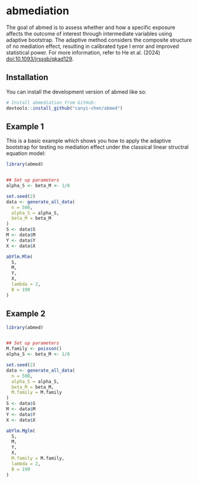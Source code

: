 
# abmediation

<!-- badges: start -->
<!-- badges: end -->

The goal of abmed is to assess whether and how a specific exposure affects the outcome of interest through intermediate variables using adaptive bootstrap. The adaptive method considers the composite structure of no mediation effect, resulting in calibrated type I error and improved statistical power. For more information, refer to He et al. (2024) <doi:10.1093/jrsssb/qkad129>.

## Installation

You can install the development version of abmed like so:

``` r
# Install abmediation from GitHub:
devtools::install_github("canyi-chen/abmed")
```

## Example 1

This is a basic example which shows you how to apply the adaptive bootstrap for testing no mediation effect under the classical linear structral equation model:

``` r
library(abmed)


## Set up parameters
alpha_S <- beta_M <- 1/8

set.seed(2)
data <- generate_all_data(
  n = 500,
  alpha_S = alpha_S,
  beta_M = beta_M
)
S <- data$S
M <- data$M
Y <- data$Y
X <- data$X

abYlm.Mlm(
  S,
  M,
  Y,
  X,
  lambda = 2,
  B = 199
)
```


## Example 2

``` r
library(abmed)


## Set up parameters
M.family <- poisson()
alpha_S <- beta_M <- 1/8

set.seed(2)
data <- generate_all_data(
  n = 500,
  alpha_S = alpha_S,
  beta_M = beta_M,
  M.family = M.family
)
S <- data$S
M <- data$M
Y <- data$Y
X <- data$X

abYlm.Mglm(
  S,
  M,
  Y,
  X,
  M.family = M.family,
  lambda = 2,
  B = 199
)
```
